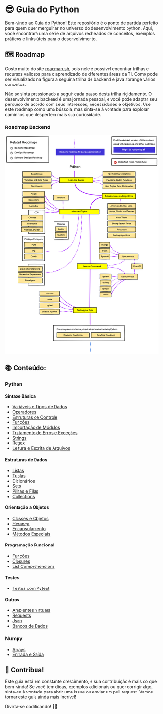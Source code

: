 # 😎 Guia do Python 

Bem-vindo ao Guia do Python! Este repositório é o ponto de partida perfeito para quem quer mergulhar no universo do desenvolvimento python. Aqui, você encontrará uma série de arquivos recheados de conceitos, exemplos práticos e links úteis para o desenvolvimento.

## 🗺️ Roadmap

Gosto muito do site [roadmap.sh](https://roadmap.sh/), pois nele é possível encontrar trilhas e recursos valiosos para o aprendizado de diferentes áreas da TI.  Como pode ser visualizado na figura a seguir a trilha de backend e java abrange vários conceitos. 

Não se sinta pressionado a seguir cada passo desta trilha rigidamente. O desenvolvimento backend é uma jornada pessoal, e você pode adaptar seu percurso de acordo com seus interesses, necessidades e objetivos. Use este roadmap como uma bússola, mas sinta-se à vontade para explorar caminhos que despertem mais sua curiosidade.

### Roadmap Backend
![Trilha Python](./Imagens/python-roadmap.png)

## 📚 Conteúdo:

### Python

#### Sintaxe Básica

- [Variáveis e Tipos de Dados](./Python/Sintaxe%20Básica/Variáveis%20e%20Tipos%20de%20Dados.md)
- [Operadores](./Python/Sintaxe%20Básica/Operadores.md)
- [Estruturas de Controle](./Python/Sintaxe%20Básica/Estruturas%20de%20Controle.md)
- [Funções](./Python/Sintaxe%20Básica/Funções.md)
- [Importação de Módulos](./Python/Sintaxe%20Básica/Importando%20Módulos.md)
- [Tratamento de Erros e Exceções](./Python/Sintaxe%20Básica/Tratamento%20de%20Erros%20e%20Exceções.md)
- [Strings](./Python/Sintaxe%20Básica/Strings.md)
- [Regex]()
- [Leitura e Escrita de Arquivos](./Python/Sintaxe%20Básica/Leitura%20e%20Escrita%20de%20Arquivos.md)

#### Estruturas de Dados

- [Listas](./Python/Estruturas%20de%20Dados/Listas.md)
- [Tuplas](./Python/Estruturas%20de%20Dados/Tuplas.md)
- [Dicionários](./Python/Estruturas%20de%20Dados/Dicionários.md)
- [Sets](./Python/Estruturas%20de%20Dados/Sets.md)
- [Pilhas e Filas](./Python/Estruturas%20de%20Dados/Pilhas%20e%20Filas.md)
- [Collections](./Python/Estruturas%20de%20Dados/Collections.md)

#### Orientação a Objetos

- [Classes e Objetos](./Python/Orientação%20a%20Objetos/Classes%20e%20Objetos.md)
- [Herança](./Python/Orientação%20a%20Objetos/Herança.md)
- [Encapsulamento](./Python/Orientação%20a%20Objetos/Encapsulamento.md)
- [Métodos Especiais](./Python/Orientação%20a%20Objetos/Métodos%20Especiais.md)

#### Programação Funcional

- [Funções](./Python/Programação%20Funcional/Funções.md)
- [Closures](./Python/Programação%20Funcional/Closures.md)
- [List Comprehensions](./Python/Programação%20Funcional/List%20Comprehensions%20vs%20Map%20e%20Filter.md)

#### Testes 

- [Testes com Pytest](./Python/Testes/Testes%20com%20Pytest.md)

#### Outros

- [Ambientes Virtuais](./Python/Outros/Ambientes%20Virtuais.md)
- [Requests](./Python/Outros/Requests.md)
- [Json](./Python/Outros/Json.md)
- [Bancos de Dados](./Python/Outros/Bancos%20de%20Dados.md)

### Numpy

- [Arrays](./Numpy/Arrays.md)
- [Entrada e Saída](./Numpy/Entrada%20e%20Saída.md)

## 🤝 Contribua!

Este guia está em constante crescimento, e sua contribuição é mais do que bem-vinda! Se você tem dicas, exemplos adicionais ou quer corrigir algo, sinta-se à vontade para abrir uma issue ou enviar um pull request. Vamos tornar este guia ainda mais incrível!

Divirta-se codificando! 🚀✨